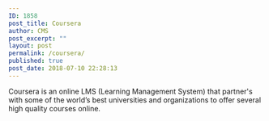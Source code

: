 ```yaml
---
ID: 1858
post_title: Coursera
author: CMS
post_excerpt: ""
layout: post
permalink: /coursera/
published: true
post_date: 2018-07-10 22:28:13
---
```

Coursera is an online LMS (Learning Management System) that partner's with some of the world’s best universities and organizations to offer several high quality courses online.
